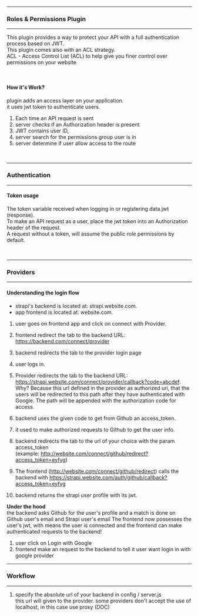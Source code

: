 <hr/>

### **Roles & Permissions Plugin**

<hr/>

This plugin provides a way to protect your API with a full authentication process based on JWT.  
This plugin comes also with an ACL strategy.  
ACL - Access Control List (ACL) to help give you finer control over permissions on your website

<br/>

#### **How it's Work?**

plugin adds an access layer on your application.  
it uses jwt token to authenticate users.

1. Each time an API request is sent
2. server checks if an Authorization header is present
3. JWT contains user ID,
4. server search for the permissions group user is in
5. server determine if user allow access to the route

<br/>

<hr/>

### **Authentication**

<hr/>

#### **Token usage**

The token variable received when logging in or registering data.jwt (response).  
To make an API request as a user, place the jwt token into an Authorization header of the request.  
A request without a token, will assume the public role permissions by default.

<br/>

<hr/>

### **Providers**

<hr/>

#### **Understanding the login flow**

- strapi's backend is located at: strapi.website.com.
- app frontend is located at: website.com.

1. user goes on frontend app and click on connect with Provider.
2. frontend redirect the tab to the backend URL: https://backend.com/connect/provider
3. backend redirects the tab to the provider login page
4. user logs in.
5. Provider redirects the tab to the backend URL:  
   https://strapi.website.com/connect/provider/callback?code=abcdef.
   Why?
   Because this url defined in the provider as authorized uri,
   that the users will be redirected to this path after they have authenticated with Google.
   The path will be appended with the authorization code for access.

6. backend uses the given code to get from Github an access_token.
7. it used to make authorized requests to Github to get the user info.
8. backend redirects the tab to the url of your choice with the param access_token  
   (example: http://website.com/connect/github/redirect?access_token=eyfvg)
9. The frontend (http://website.com/connect/github/redirect)
   calls the backend with https://strapi.website.com/auth/github/callback?access_token=eyfvg
10. backend returns the strapi user profile with its jwt.

**Under the hood**  
the backend asks Github for the user's profile and a match is done on Github user's email and Strapi user's email
The frontend now possesses the user's jwt, with means the user is connected and the frontend can make authenticated requests to the backend!

1. user click on Login with Google
2. frontend make an request to the backend to tell it user want login in with google provider

<hr/>

### **Workflow**

<hr/>

1. specify the absolute url of your backend in config / server.js  
    this url will given to the provider.
   some providers don't accept the use of localhost, in this case use proxy (DOC)
